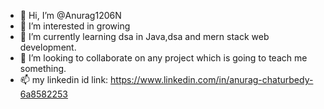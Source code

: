 - 👋 Hi, I’m @Anurag1206N
- 👀 I’m interested in growing
- 🌱 I’m currently learning dsa in Java,dsa and mern stack web development.
- 💞️ I’m looking to collaborate on any project which is going to teach me something.
- 📫 my linkedin id link: https://www.linkedin.com/in/anurag-chaturbedy-6a8582253

<!---
Anurag1206N/Anurag1206N is a ✨ special ✨ repository because its `README.md` (this file) appears on your GitHub profile.
You can click the Preview link to take a look at your changes.
--->
